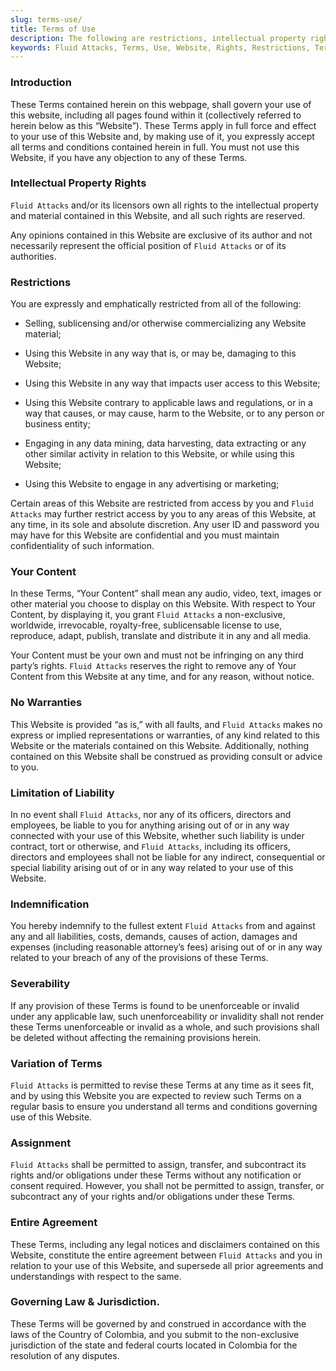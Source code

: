 ```yaml
---
slug: terms-use/
title: Terms of Use
description: The following are restrictions, intellectual property rights, limitations, agreements, and all related to the Terms of Use of Fluid Attacks website content.
keywords: Fluid Attacks, Terms, Use, Website, Rights, Restrictions, Terms of Use, Ethical Hacking, Pentesting
---
```


### Introduction

These Terms contained herein on this webpage, shall govern your use of
this website, including all pages found within it (collectively referred
to herein below as this “Website”). These Terms apply in full force and
effect to your use of this Website and, by making use of it, you
expressly accept all terms and conditions contained herein in full. You
must not use this Website, if you have any objection to any of these
Terms.

### Intellectual Property Rights

`Fluid Attacks` and/or its licensors own all rights to the intellectual
property and material contained in this Website, and all such rights are
reserved.

Any opinions contained in this Website are exclusive of its author and
not necessarily represent the official position of `Fluid Attacks` or of
its authorities.

### Restrictions

You are expressly and emphatically restricted from all of the following:

  - Selling, sublicensing and/or otherwise commercializing any Website
    material;

  - Using this Website in any way that is, or may be, damaging to this
    Website;

  - Using this Website in any way that impacts user access to this
    Website;

  - Using this Website contrary to applicable laws and regulations, or
    in a way that causes, or may cause, harm to the Website, or to any
    person or business entity;

  - Engaging in any data mining, data harvesting, data extracting or any
    other similar activity in relation to this Website, or while using
    this Website;

  - Using this Website to engage in any advertising or marketing;

Certain areas of this Website are restricted from access by you and
`Fluid Attacks` may further restrict access by you to any areas of this
Website, at any time, in its sole and absolute discretion. Any user ID
and password you may have for this Website are confidential and you must
maintain confidentiality of such information.

### Your Content

In these Terms, “Your Content” shall mean any audio, video, text, images
or other material you choose to display on this Website. With respect to
Your Content, by displaying it, you grant `Fluid Attacks` a
non-exclusive, worldwide, irrevocable, royalty-free, sublicensable
license to use, reproduce, adapt, publish, translate and distribute it
in any and all media.

Your Content must be your own and must not be infringing on any third
party’s rights. `Fluid Attacks` reserves the right to remove any of Your
Content from this Website at any time, and for any reason, without
notice.

### No Warranties

This Website is provided “as is,” with all faults, and `Fluid Attacks`
makes no express or implied representations or warranties, of any kind
related to this Website or the materials contained on this Website.
Additionally, nothing contained on this Website shall be construed as
providing consult or advice to you.

### Limitation of Liability

In no event shall `Fluid Attacks`, nor any of its officers, directors
and employees, be liable to you for anything arising out of or in any
way connected with your use of this Website, whether such liability is
under contract, tort or otherwise, and `Fluid Attacks`, including its
officers, directors and employees shall not be liable for any indirect,
consequential or special liability arising out of or in any way related
to your use of this Website.

### Indemnification

You hereby indemnify to the fullest extent `Fluid Attacks` from and
against any and all liabilities, costs, demands, causes of action,
damages and expenses (including reasonable attorney’s fees) arising out
of or in any way related to your breach of any of the provisions of
these Terms.

### Severability

If any provision of these Terms is found to be unenforceable or invalid
under any applicable law, such unenforceability or invalidity shall not
render these Terms unenforceable or invalid as a whole, and such
provisions shall be deleted without affecting the remaining provisions
herein.

### Variation of Terms

`Fluid Attacks` is permitted to revise these Terms at any time as it
sees fit, and by using this Website you are expected to review such
Terms on a regular basis to ensure you understand all terms and
conditions governing use of this Website.

### Assignment

`Fluid Attacks` shall be permitted to assign, transfer, and subcontract
its rights and/or obligations under these Terms without any notification
or consent required. However, you shall not be permitted to assign,
transfer, or subcontract any of your rights and/or obligations under
these Terms.

### Entire Agreement

These Terms, including any legal notices and disclaimers contained on
this Website, constitute the entire agreement between `Fluid Attacks`
and you in relation to your use of this Website, and supersede all prior
agreements and understandings with respect to the same.

### Governing Law & Jurisdiction.

These Terms will be governed by and construed in accordance with the
laws of the Country of Colombia, and you submit to the non-exclusive
jurisdiction of the state and federal courts located in Colombia for the
resolution of any disputes.
